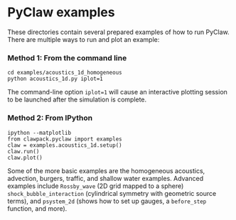 # PyClaw examples

These directories contain several prepared examples of how to run PyClaw.
There are multiple ways to run and plot an example:

### Method 1: From the command line

    cd examples/acoustics_1d_homogeneous
    python acoustics_1d.py iplot=1

The command-line option `iplot=1` will cause an interactive plotting session
to be launched after the simulation is complete.

### Method 2: From IPython

    ipython --matplotlib
    from clawpack.pyclaw import examples
    claw = examples.acoustics_1d.setup()
    claw.run()
    claw.plot()

Some of the more basic examples are the homogeneous acoustics, advection,
burgers, traffic, and shallow water examples.  Advanced examples include
`Rossby_wave` (2D grid mapped to a sphere) `shock_bubble_interaction` (cylindrical
symmetry with geometric source terms), and `psystem_2d` (shows how to set up gauges, 
a `before_step` function, and more).
